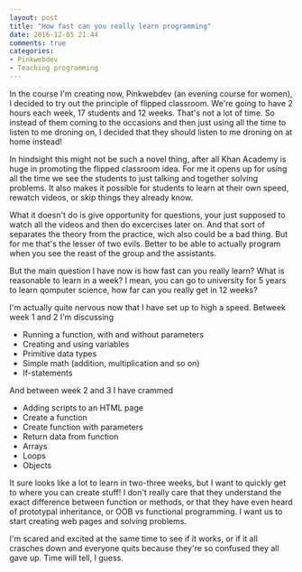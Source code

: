 ```yaml
---
layout: post
title: "How fast can you really learn programming"
date: 2016-12-05 21:44
comments: true
categories: 
- Pinkwebdev
- Teaching programming
---
```


In the course I'm creating now, Pinkwebdev (an evening course for women), I decided to try out the principle of flipped classroom. We're going to have 2 hours each week, 17 students and 12 weeks. That's not a lot of time. So instead of them coming to the occasions and then just using all the time to listen to me droning on, I decided that they should listen to me droning on at home instead!

In hindsight this might not be such a novel thing, after all Khan Academy is huge in promoting the flipped classroom idea. For me it opens up for using all the time we see the students to just talking and together solving problems. It also makes it possible for students to learn at their own speed, rewatch videos, or skip things they already know.

What it doesn't do is give opportunity for questions, your just supposed to watch all the videos and then do excercises later on. And that sort of separates the theory from the practice, wich also could be a bad thing. But for me that's the lesser of two evils. Better to be able to actually program when you see the reast of the group and the assistants.

But the main question I have now is how fast can you really learn? What is reasonable to learn in a week? I mean, you can go to university for 5 years to learn qomputer science, how far can you really get in 12 weeks?

I'm actually quite nervous now that I have set up to high a speed. Betweek week 1 and 2 I'm discussing 

* Running a function, with and without parameters
* Creating and using variables
* Primitive data types
* Simple math (addition, multiplication and so on)
* If-statements

And between week 2 and 3 I have crammed

* Adding scripts to an HTML page
* Create a function
* Create function with parameters
* Return data from function
* Arrays
* Loops
* Objects

It sure looks like a lot to learn in two-three weeks, but I want to quickly get to where you can create stuff! I don't really care that they understand the exact difference between function or methods, or that they have even heard of prototypal inheritance, or OOB vs functional programming. I want us to start creating web pages and solving problems.

I'm scared and excited at the same time to see if it works, or if it all crasches down and everyone quits because they're so confused they all gave up. Time will tell, I guess.